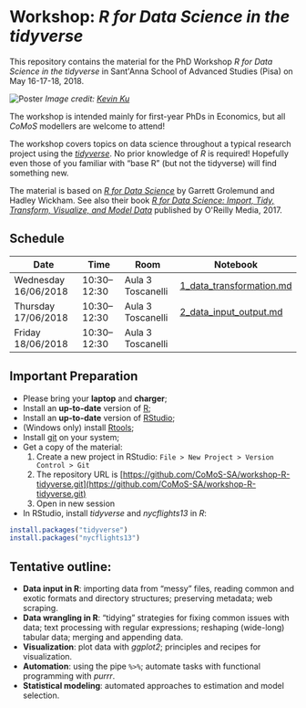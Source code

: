 # Workshop: *R for Data Science in the tidyverse*

This repository contains the material for the PhD Workshop *R for Data Science in the tidyverse* in Sant'Anna School of Advanced Studies (Pisa) on May 16-17-18, 2018.

![Poster](https://images.pexels.com/photos/577585/pexels-photo-577585.jpeg?cs=srgb&dl=coding-computer-data-577585.jpg&fm=jpg)
*Image credit: [Kevin Ku](https://www.pexels.com/@kevin-ku-92347)*

The workshop is intended mainly for first-year PhDs in Economics, but all *CoMoS* modellers are welcome to attend!

The workshop covers topics on data science throughout a typical research project using the [*tidyverse*](https://www.tidyverse.org/). No prior knowledge of *R* is required! Hopefully even those of you familiar with “base R” (but not the tidyverse) will find something new.

The material is based on [*R for Data Science*](http://r4ds.had.co.nz/index.html) by Garrett Grolemund and Hadley Wickham.
See also their book [*R for Data Science: Import, Tidy, Transform, Visualize, and Model Data*](https://www.amazon.it/dp/1491910399) published by O'Reilly Media, 2017.


## Schedule

Date                 | Time        | Room              | Notebook 
--                   | --          | --                | --   
Wednesday 16/06/2018 | 10:30–12:30 | Aula 3 Toscanelli | [1_data_transformation.md](https://github.com/CoMoS-SA/workshop-R-tidyverse/blob/master/1_data_transformation.md) 
Thursday 17/06/2018  | 10:30–12:30 | Aula 3 Toscanelli | [2_data_input_output.md](https://github.com/CoMoS-SA/workshop-R-tidyverse/blob/master/2_data_input_output.md) 
Friday 18/06/2018    | 10:30–12:30 | Aula 3 Toscanelli |      


## Important Preparation

* Please bring your __laptop__ and __charger__;
* Install an __up-to-date__ version of [R](https://cran.r-project.org/);
* Install an __up-to-date__ version of [RStudio](https://www.rstudio.com/products/rstudio/download/#download);
* (Windows only) install [Rtools](https://cran.r-project.org/bin/windows/Rtools/);
* Install [git](https://git-scm.com/download/) on your system;
* Get a copy of the material:
    1. Create a new project in RStudio: `File > New Project > Version Control > Git`
    2. The repository URL is [https://github.com/CoMoS-SA/workshop-R-tidyverse.git](https://github.com/CoMoS-SA/workshop-R-tidyverse.git)
    3. Open in new session
* In RStudio, install *tidyverse* and *nycflights13* in *R*:
```R
install.packages("tidyverse")
install.packages("nycflights13")
```


## Tentative outline:

* __Data input in R__: importing data from “messy” files, reading common and exotic formats and directory structures; preserving metadata; web scraping.
* __Data wrangling in R__: “tidying” strategies for fixing common issues with data; text processing with regular expressions; reshaping (wide-long) tabular data; merging and appending data.
* __Visualization__: plot data with *ggplot2*; principles and recipes for visualization.
* __Automation__: using the pipe `%>%`;  automate tasks with functional programming with *purrr*.
* __Statistical modeling__: automated approaches to estimation and model selection.
